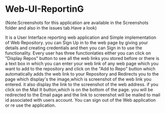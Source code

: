 # Web-UI-ReportinG 
(Note:Screenshots for this application are available in the Screenshots folder and also in the issues tab.Have a look)        

It is a User Interface reporting web application
and Simple implementation of Web Repository.
you can Sign Up in to the web page by giving your details and creating credentials and then 
you can Sign in to use the functionality. 
Every user has three functionlaties either you can click on "Display Repos" button to see all the web links you stored before or
there is a text box in which you can enter your web link of any web page which you want to add to the repository and click on the 
"Add to Repo" button which automatically adds the web link to your Repository and 
Redirects you to the page which display's the image,which is screenshot of the web link you entered.
it also display the link to the screenshot of the web address.
if you click on the Mail It button,which is on the bottom of the page. you will be redirected to the Email page and the link to screenshot will be mailed
to mail id associated with users account.
You can sign out of the Web application or re use the application.


